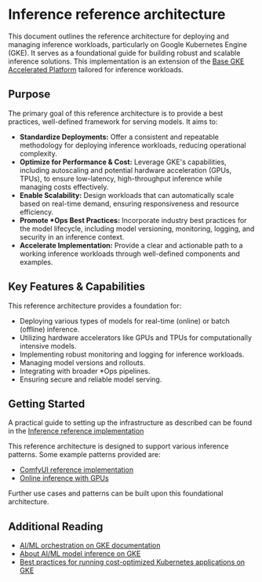 # Inference reference architecture

This document outlines the reference architecture for deploying and managing
inference workloads, particularly on Google Kubernetes Engine (GKE). It serves
as a foundational guide for building robust and scalable inference solutions.
This implementation is an extension of the
[Base GKE Accelerated Platform](/platforms/gke/base/README.md) tailored for
inference workloads.

## Purpose

The primary goal of this reference architecture is to provide a best practices,
well-defined framework for serving models. It aims to:

- **Standardize Deployments:** Offer a consistent and repeatable methodology for
  deploying inference workloads, reducing operational complexity.
- **Optimize for Performance & Cost:** Leverage GKE's capabilities, including
  autoscaling and potential hardware acceleration (GPUs, TPUs), to ensure
  low-latency, high-throughput inference while managing costs effectively.
- **Enable Scalability:** Design workloads that can automatically scale based on
  real-time demand, ensuring responsiveness and resource efficiency.
- **Promote \*Ops Best Practices:** Incorporate industry best practices for the
  model lifecycle, including model versioning, monitoring, logging, and security
  in an inference context.
- **Accelerate Implementation:** Provide a clear and actionable path to a
  working inference workloads through well-defined components and examples.

## Key Features & Capabilities

This reference architecture provides a foundation for:

- Deploying various types of models for real-time (online) or batch (offline)
  inference.
- Utilizing hardware accelerators like GPUs and TPUs for computationally
  intensive models.
- Implementing robust monitoring and logging for inference workloads.
- Managing model versions and rollouts.
- Integrating with broader \*Ops pipelines.
- Ensuring secure and reliable model serving.

## Getting Started

A practical guide to setting up the infrastructure as described can be found in
the
[Inference reference implementation](/platforms/gke/base/use-cases/inference-ref-arch/terraform/README.md)

This reference architecture is designed to support various inference patterns.
Some example patterns provided are:

- [ComfyUI reference implementation](/platforms/gke/base/use-cases/inference-ref-arch/examples/comfyui/README.md)
- [Online inference with GPUs](/platforms/gke/base/use-cases/inference-ref-arch/examples/online-inference-gpu/README.md)

Further use cases and patterns can be built upon this foundational architecture.

## Additional Reading

- [AI/ML orchestration on GKE documentation](https://cloud.google.com/kubernetes-engine/docs/integrations/ai-infra)
- [About AI/ML model inference on GKE](https://cloud.google.com/kubernetes-engine/docs/concepts/machine-learning/inference)
- [Best practices for running cost-optimized Kubernetes applications on GKE](https://cloud.google.com/architecture/best-practices-for-running-cost-effective-kubernetes-applications-on-gke)
